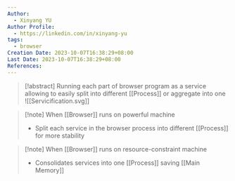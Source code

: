 ```yaml
---
Author:
  - Xinyang YU
Author Profile:
  - https://linkedin.com/in/xinyang-yu
tags:
  - browser
Creation Date: 2023-10-07T16:38:29+08:00
Last Date: 2023-10-07T16:38:29+08:00
References:
---
```

>[!abstract] Running each part of browser program as a service allowing to easily split into different [[Process]] or aggregate into one
>![[Servicification.svg]]


>[!note] When [[Browser]] runs on powerful machine
>- Split each service in the browser process into different [[Process]] for more stability

>[!note] When [[Browser]] runs on resource-constraint machine
>- Consolidates services into one [[Process]] saving [[Main Memory]]